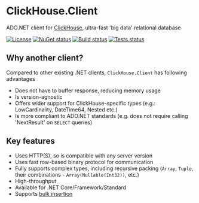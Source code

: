# ClickHouse.Client

ADO.NET client for [ClickHouse](https://github.com/ClickHouse/ClickHouse), ultra-fast 'big data' relational database

[![License](https://img.shields.io/github/license/DarkWanderer/ClickHouse.Client?style=for-the-badge)](https://github.com/DarkWanderer/ClickHouse.Client/blob/master/LICENSE)
[![NuGet status](https://img.shields.io/nuget/dt/ClickHouse.Client?style=for-the-badge)](https://www.nuget.org/packages/ClickHouse.Client/)
[![Build status](https://img.shields.io/appveyor/build/DarkWanderer/clickhouse-client/master?style=for-the-badge)](https://ci.appveyor.com/project/DarkWanderer/clickhouse-client/branch/master)
[![Tests status](https://img.shields.io/appveyor/tests/DarkWanderer/clickhouse-client/master?style=for-the-badge)](https://ci.appveyor.com/project/DarkWanderer/clickhouse-client/branch/master)

## Why another client?

Compared to other existing .NET clients, `ClickHouse.Client` has following advantages 
* Does not have to buffer response, reducing memory usage
* Is version-agnostic
* Offers wider support for ClickHouse-specific types (e.g.: LowCardinality, DateTime64, Nested etc.)
* Is more compliant to ADO.NET standards (e.g. does not require calling 'NextResult' on `SELECT` queries)

## Key features

* Uses HTTP(S), so is compatible with any server version
* Uses fast row-based binary protocol for communication
* Fully supports complex types, including recursive packing (`Array`, `Tuple`, their combinations - `Array(Nullable(Int32))`, etc.)
* High-throughput
* Available for .NET Core/Framework/Standard
* Supports [bulk insertion](https://github.com/DarkWanderer/ClickHouse.Client/wiki/Bulk-insertion)
